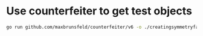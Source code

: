 # Use counterfeiter to get test objects

```bash
go run github.com/maxbrunsfeld/counterfeiter/v6 -o ./creatingsymmetryfakes github.com/Chadius/creating-symmetry.TransformerStrategy
```